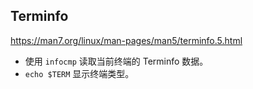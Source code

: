 ## Terminfo

https://man7.org/linux/man-pages/man5/terminfo.5.html

- 使用 `infocmp` 读取当前终端的 Terminfo 数据。
- `echo $TERM` 显示终端类型。
